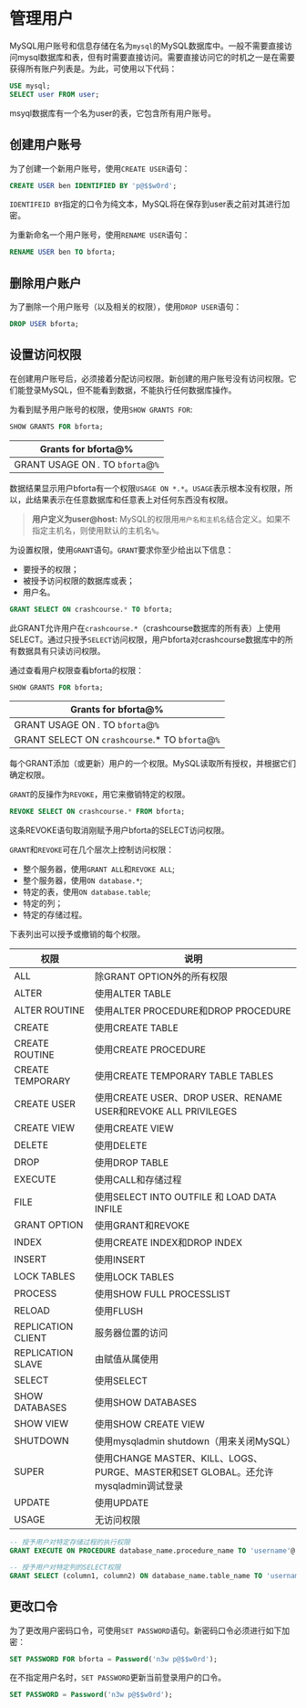 # 管理用户

MySQL用户账号和信息存储在名为`mysql`的MySQL数据库中。一般不需要直接访问mysql数据库和表，但有时需要直接访问。需要直接访问它的时机之一是在需要获得所有账户列表是。为此，可使用以下代码：

```sql
USE mysql;
SELECT user FROM user;
```

msyql数据库有一个名为user的表，它包含所有用户账号。

## 创建用户账号

为了创建一个新用户账号，使用`CREATE USER`语句：

```sql
CREATE USER ben IDENTIFIED BY 'p@$$w0rd';
```

`IDENTIFEID BY`指定的口令为纯文本，MySQL将在保存到user表之前对其进行加密。

为重新命名一个用户账号，使用`RENAME USER`语句：

```sql
RENAME USER ben TO bforta;
```

## 删除用户账户

为了删除一个用户账号（以及相关的权限），使用`DROP USER`语句：

```sql
DROP USER bforta;
```

## 设置访问权限

在创建用户账号后，必须接着分配访问权限。新创建的用户账号没有访问权限。它们能登录MySQL，但不能看到数据，不能执行任何数据库操作。

为看到赋予用户账号的权限，使用`SHOW GRANTS FOR`:

```sql
SHOW GRANTS FOR bforta;
```

|Grants for bforta@%|
| --- |
|GRANT USAGE ON *.* TO `bforta`@`%`|

数据结果显示用户bforta有一个权限`USAGE ON *.*`。`USAGE`表示根本没有权限，所以，此结果表示在任意数据库和任意表上对任何东西没有权限。

> **用户定义为user@host:**
> MySQL的权限用`用户名和主机名`结合定义。如果不指定主机名，则使用默认的主机名`%`。

为设置权限，使用`GRANT`语句。`GRANT`要求你至少给出以下信息：

* 要授予的权限；
* 被授予访问权限的数据库或表；
* 用户名。

```sql
GRANT SELECT ON crashcourse.* TO bforta;
```

此GRANT允许用户在`crashcourse.*`（crashcourse数据库的所有表）上使用SELECT。通过只授予`SELECT`访问权限，用户bforta对crashcourse数据库中的所有数据具有只读访问权限。

通过查看用户权限查看bforta的权限：

```sql
SHOW GRANTS FOR bforta;
```

|Grants for bforta@%|
| --- |
|GRANT USAGE ON *.* TO `bforta`@`%`|
|GRANT SELECT ON `crashcourse`.* TO `bforta`@`%`|

每个GRANT添加（或更新）用户的一个权限。MySQL读取所有授权，并根据它们确定权限。

`GRANT`的反操作为`REVOKE`，用它来撤销特定的权限。

```sql
REVOKE SELECT ON crashcourse.* FROM bforta;
```

这条REVOKE语句取消刚赋予用户bforta的SELECT访问权限。

`GRANT`和`REVOKE`可在几个层次上控制访问权限：

* 整个服务器，使用`GRANT ALL`和`REVOKE ALL`;
* 整个服务器，使用`ON database.*`;
* 特定的表，使用`ON database.table`;
* 特定的列；
* 特定的存储过程。

下表列出可以授予或撤销的每个权限。

| 权限 | 说明 |
| --- | --- |
| ALL | 除GRANT OPTION外的所有权限 |
| ALTER | 使用ALTER TABLE |
| ALTER ROUTINE | 使用ALTER PROCEDURE和DROP PROCEDURE |
| CREATE | 使用CREATE TABLE |
| CREATE ROUTINE | 使用CREATE PROCEDURE |
| CREATE TEMPORARY | 使用CREATE TEMPORARY TABLE  TABLES |
| CREATE USER | 使用CREATE USER、DROP USER、RENAME USER和REVOKE ALL PRIVILEGES |
| CREATE VIEW | 使用CREATE VIEW |
| DELETE | 使用DELETE |
| DROP | 使用DROP TABLE |
| EXECUTE | 使用CALL和存储过程 |
| FILE | 使用SELECT INTO OUTFILE 和 LOAD DATA INFILE |
| GRANT OPTION | 使用GRANT和REVOKE |
| INDEX | 使用CREATE INDEX和DROP INDEX |
| INSERT | 使用INSERT |
| LOCK TABLES | 使用LOCK TABLES |
| PROCESS | 使用SHOW FULL PROCESSLIST |
| RELOAD | 使用FLUSH |
| REPLICATION CLIENT | 服务器位置的访问 |
| REPLICATION SLAVE | 由赋值从属使用 |
| SELECT | 使用SELECT |
| SHOW DATABASES | 使用SHOW DATABASES |
| SHOW VIEW | 使用SHOW CREATE VIEW |
| SHUTDOWN | 使用mysqladmin shutdown（用来关闭MySQL） |
| SUPER | 使用CHANGE MASTER、KILL、LOGS、PURGE、MASTER和SET GLOBAL。还允许mysqladmin调试登录 |
| UPDATE | 使用UPDATE |
| USAGE | 无访问权限 |

```sql
-- 授予用户对特定存储过程的执行权限
GRANT EXECUTE ON PROCEDURE database_name.procedure_name TO 'username'@'hostname';

-- 授予用户对特定列的SELECT权限
GRANT SELECT (column1, column2) ON database_name.table_name TO 'username'@'hostname';
```

## 更改口令

为了更改用户密码口令，可使用`SET PASSWORD`语句。新密码口令必须进行如下加密：

```sql
SET PASSWORD FOR bforta = Password('n3w p@$$w0rd');
```

在不指定用户名时，`SET PASSWORD`更新当前登录用户的口令。

```sql
SET PASSWORD = Password('n3w p@$$w0rd');
```
